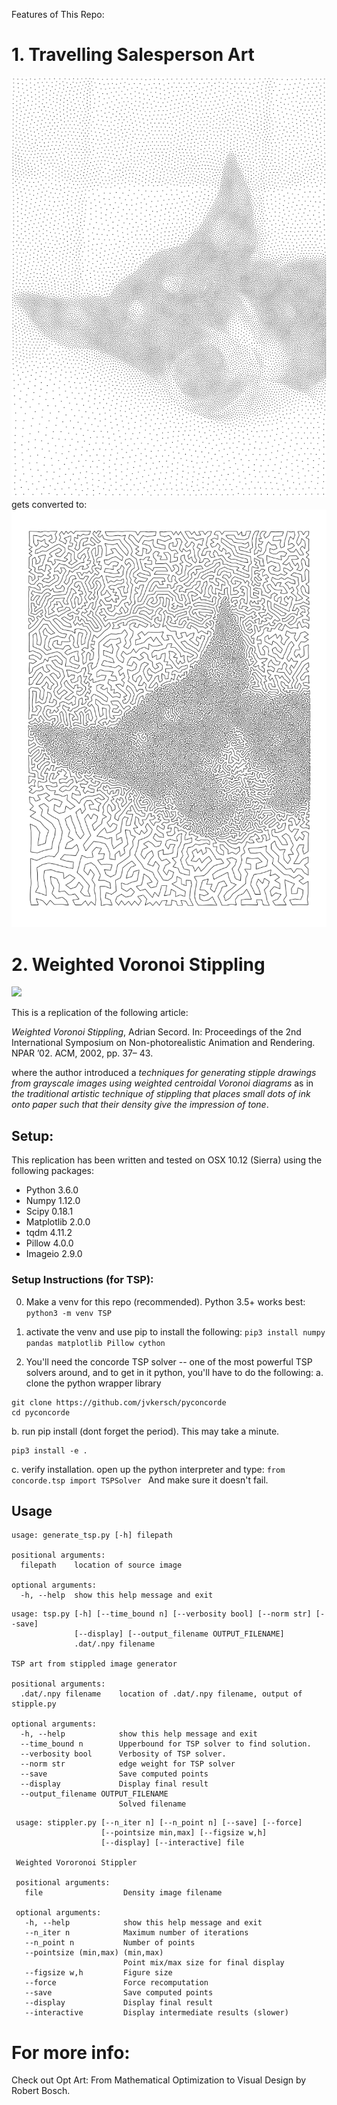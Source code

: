 Features of This Repo:
# 1. Travelling Salesperson Art
![](article/image_stipple.png)
gets converted to:
![](article/shasta_tsp.png)


# 2. Weighted Voronoi Stippling

![](article/boots-montage.png)

This is a replication of the following article:

*Weighted Voronoi Stippling*, Adrian Secord. In: Proceedings of the 2nd
International Symposium on Non-photorealistic Animation and
Rendering. NPAR ’02. ACM, 2002, pp. 37– 43.

where the author introduced a *techniques for generating stipple drawings from
grayscale images using weighted centroidal Voronoi diagrams* as in *the
traditional artistic technique of stippling that places small dots of ink onto
paper such that their density give the impression of tone*.


## Setup:

This replication has been written and tested on OSX 10.12 (Sierra) using the
following packages:

 * Python 3.6.0
 * Numpy 1.12.0
 * Scipy 0.18.1
 * Matplotlib 2.0.0
 * tqdm 4.11.2
 * Pillow 4.0.0
 * Imageio 2.9.0
 ### Setup Instructions (for TSP): 
0. Make a venv for this repo (recommended). Python 3.5+ works best:
```python3 -m venv TSP  ```
1. activate the venv and use pip to install the following:
```pip3 install numpy pandas matplotlib Pillow cython ```

2. You'll need the concorde TSP solver -- one of the most powerful TSP solvers around, and to get in it python, you'll have to do the following:
  a. clone the python wrapper library 
  ```
  git clone https://github.com/jvkersch/pyconcorde
  cd pyconcorde
  ```
  b. run pip install  (dont forget the period). This may take a minute. 
  ```
  pip3 install -e .
  ```
  c. verify installation. open up the python interpreter and type:
  ```from concorde.tsp import TSPSolver ```
  And make sure it doesn't fail.
  
  
## Usage
```
usage: generate_tsp.py [-h] filepath

positional arguments:
  filepath    location of source image

optional arguments:
  -h, --help  show this help message and exit

```
```
usage: tsp.py [-h] [--time_bound n] [--verbosity bool] [--norm str] [--save]
              [--display] [--output_filename OUTPUT_FILENAME]
              .dat/.npy filename

TSP art from stippled image generator

positional arguments:
  .dat/.npy filename    location of .dat/.npy filename, output of stipple.py

optional arguments:
  -h, --help            show this help message and exit
  --time_bound n        Upperbound for TSP solver to find solution.
  --verbosity bool      Verbosity of TSP solver.
  --norm str            edge weight for TSP solver
  --save                Save computed points
  --display             Display final result
  --output_filename OUTPUT_FILENAME
                        Solved filename
```
```
 usage: stippler.py [--n_iter n] [--n_point n] [--save] [--force]
                    [--pointsize min,max] [--figsize w,h]
                    [--display] [--interactive] file

 Weighted Vororonoi Stippler

 positional arguments:
   file                  Density image filename

 optional arguments:
   -h, --help            show this help message and exit
   --n_iter n            Maximum number of iterations
   --n_point n           Number of points
   --pointsize (min,max) (min,max)
                         Point mix/max size for final display
   --figsize w,h         Figure size
   --force               Force recomputation
   --save                Save computed points
   --display             Display final result
   --interactive         Display intermediate results (slower)
```
# For more info:
Check out Opt Art: From Mathematical Optimization to Visual Design  by Robert Bosch.
